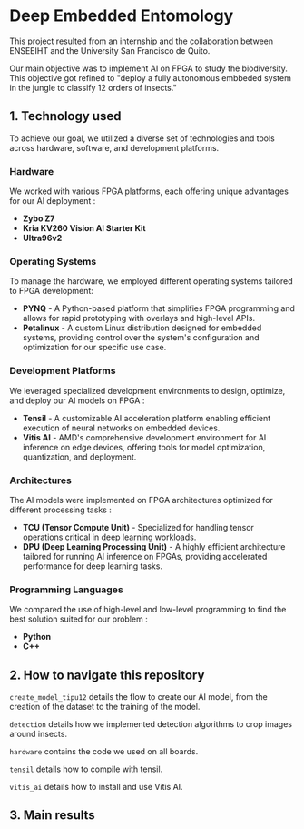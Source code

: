 # Deep Embedded Entomology

This project resulted from an internship and the collaboration between ENSEEIHT and the University San Francisco de Quito.

Our main objective was to implement AI on FPGA to study the biodiversity. This objective got refined to "deploy a fully autonomous embbeded system in the jungle to classify 12 orders of insects."

## 1. Technology used

To achieve our goal, we utilized a diverse set of technologies and tools across hardware, software, and development platforms.

### Hardware

We worked with various FPGA platforms, each offering unique advantages for our AI deployment :
- **Zybo Z7**
- **Kria KV260 Vision AI Starter Kit**
- **Ultra96v2**

### Operating Systems

To manage the hardware, we employed different operating systems tailored to FPGA development:
- **PYNQ** -  A Python-based platform that simplifies FPGA programming and allows for rapid prototyping with overlays and high-level APIs.
- **Petalinux** -     A custom Linux distribution designed for embedded systems, providing control over the system's configuration and optimization for our specific use case.


### Development Platforms

We leveraged specialized development environments to design, optimize, and deploy our AI models on FPGA
:
- **Tensil** - A customizable AI acceleration platform enabling efficient execution of neural networks on embedded devices.
- **Vitis AI** - AMD's comprehensive development environment for AI inference on edge devices, offering tools for model optimization, quantization, and deployment.

### Architectures
The AI models were implemented on FPGA architectures optimized for different processing tasks :
- **TCU (Tensor Compute Unit)** - Specialized for handling tensor operations critical in deep learning workloads.
- **DPU (Deep Learning Processing Unit)** - A highly efficient architecture tailored for running AI inference on FPGAs, providing accelerated performance for deep learning tasks.

### Programming Languages
We compared the use of high-level and low-level programming to find the best solution suited for our problem :
- **Python**
- **C++**


## 2. How to navigate this repository

```create_model_tipu12``` details the flow to create our AI model, from the creation of the dataset to the training of the model.

```detection``` details how we implemented detection algorithms to crop images around insects.

```hardware``` contains the code we used on all boards.

```tensil``` details how to compile with tensil.

```vitis_ai``` details how to install and use Vitis AI.


## 3. Main results